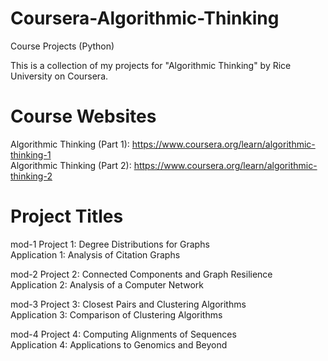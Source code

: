 # Coursera-Algorithmic-Thinking
Course Projects (Python)

This is a collection of my projects for "Algorithmic Thinking" by Rice University on Coursera.

# Course Websites
Algorithmic Thinking (Part 1): https://www.coursera.org/learn/algorithmic-thinking-1 </br>
Algorithmic Thinking (Part 2): https://www.coursera.org/learn/algorithmic-thinking-2 

# Project Titles
mod-1
Project 1: Degree Distributions for Graphs </br>
Application 1: Analysis of Citation Graphs

mod-2
Project 2: Connected Components and Graph Resilience </br>
Application 2: Analysis of a Computer Network

mod-3
Project 3: Closest Pairs and Clustering Algorithms </br>
Application 3: Comparison of Clustering Algorithms

mod-4
Project 4: Computing Alignments of Sequences </br>
Application 4: Applications to Genomics and Beyond


